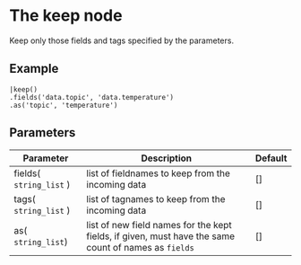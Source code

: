 The keep node
=====================

Keep only those fields and tags specified by the parameters.

Example
-------
```dfs  
|keep()
.fields('data.topic', 'data.temperature')
.as('topic', 'temperature')
```

Parameters
----------

Parameter     | Description | Default 
--------------|-------------|--------- 
fields( `string_list` )| list of fieldnames to keep from the incoming data | []
tags( `string_list` )| list of tagnames to keep from the incoming data | []
as( `string_list`)|list of new field names for the kept fields, if given, must have the same count of names as `fields`|[]
